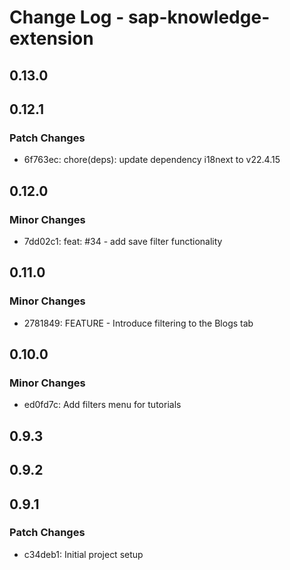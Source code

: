 # Change Log - sap-knowledge-extension

## 0.13.0

## 0.12.1

### Patch Changes

-   6f763ec: chore(deps): update dependency i18next to v22.4.15

## 0.12.0

### Minor Changes

-   7dd02c1: feat: #34 - add save filter functionality

## 0.11.0

### Minor Changes

-   2781849: FEATURE - Introduce filtering to the Blogs tab

## 0.10.0

### Minor Changes

-   ed0fd7c: Add filters menu for tutorials

## 0.9.3

## 0.9.2

## 0.9.1

### Patch Changes

-   c34deb1: Initial project setup
